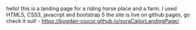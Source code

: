 hello! this is a landing page for a riding horse place and a farm. I used HTML5, CSS3, javacript and bootstrap 5
the site is live on github pages, go check it out! - https://bogdan-ciucur.github.io/suraCailorLandingPage/
